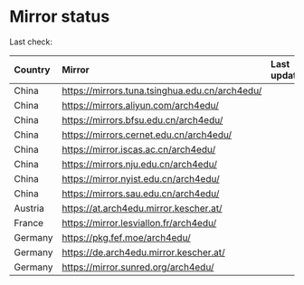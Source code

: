 <script src="./time.js"></script>
# Mirror status
Last check: <script type="text/javascript">localize(1713597318.4740539);</script>

|Country|Mirror|Last update|
|:------|:-----|:----------|
|China|https://mirrors.tuna.tsinghua.edu.cn/arch4edu/|<script type="text/javascript">localize(1713551410);</script>|
|China|https://mirrors.aliyun.com/arch4edu/|<script type="text/javascript">localize(1713551410);</script>|
|China|https://mirrors.bfsu.edu.cn/arch4edu/|<script type="text/javascript">localize(1713551410);</script>|
|China|https://mirrors.cernet.edu.cn/arch4edu/|<script type="text/javascript">localize(1713551410);</script>|
|China|https://mirror.iscas.ac.cn/arch4edu/|<script type="text/javascript">localize(1713551410);</script>|
|China|https://mirrors.nju.edu.cn/arch4edu/|<script type="text/javascript">localize(1713551410);</script>|
|China|https://mirror.nyist.edu.cn/arch4edu/|<script type="text/javascript">localize(1713551410);</script>|
|China|https://mirrors.sau.edu.cn/arch4edu/|<script type="text/javascript">localize(1713551410);</script>|
|Austria|https://at.arch4edu.mirror.kescher.at/|<script type="text/javascript">localize(1713551410);</script>|
|France|https://mirror.lesviallon.fr/arch4edu/|<script type="text/javascript">localize(1713551410);</script>|
|Germany|https://pkg.fef.moe/arch4edu/|<script type="text/javascript">localize(1713551410);</script>|
|Germany|https://de.arch4edu.mirror.kescher.at/|<script type="text/javascript">localize(1713551410);</script>|
|Germany|https://mirror.sunred.org/arch4edu/|<script type="text/javascript">localize(1713551410);</script>|

<script src="./tablefilter/tablefilter.js"></script>
<script src="./table.js"></script>